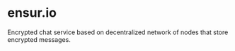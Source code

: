# ensur.io

Encrypted chat service based on decentralized network of nodes that store encrypted messages.
